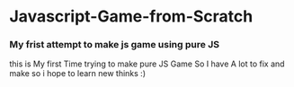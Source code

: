 # Javascript-Game-from-Scratch
### My frist attempt to make js game using pure JS
this is My first Time trying to make pure JS Game So I have A lot to fix and make
so i hope to learn new thinks :)
